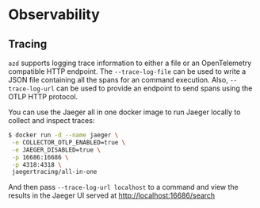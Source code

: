 # Observability

## Tracing

`azd` supports logging trace information to either a file or an OpenTelemetry compatible HTTP endpoint. The
`--trace-log-file` can be used to write a JSON file containing all the spans for an command execution. Also,
`--trace-log-url` can be used to provide an endpoint to send spans using the OTLP HTTP protocol.

You can use the Jaeger all in one docker image to run Jaeger locally to collect and inspect traces:

```bash
$ docker run -d --name jaeger \
 -e COLLECTOR_OTLP_ENABLED=true \
 -e JAEGER_DISABLED=true \
 -p 16686:16686 \
 -p 4318:4318 \
 jaegertracing/all-in-one
```

And then pass `--trace-log-url localhost` to a command and view the results in the Jaeger UI served at
[http://localhost:16686/search](http://localhost:16686/search)